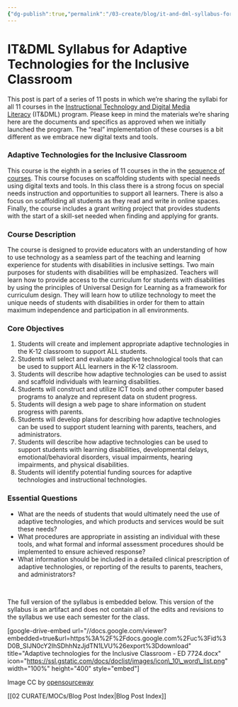 ```yaml
---
{"dg-publish":true,"permalink":"/03-create/blog/it-and-dml-syllabus-for-adaptive-technologies-for-the-inclusive-classroom/","title":"IT&DML Syllabus for Adaptive Technologies for the Inclusive Classroom","tags":["itdml"]}
---
```


# IT&DML Syllabus for Adaptive Technologies for the Inclusive Classroom

This post is part of a series of 11 posts in which we’re sharing the syllabi for all 11 courses in the [Instructional Technology and Digital Media Literacy](http://www.newhaven.edu/4486/academic-programs/graduate-programs/instructional-technologies/) (IT&DML) program. Please keep in mind the materials we’re sharing here are the documents and specifics as approved when we initially launched the program. The “real” implementation of these courses is a bit different as we embrace new digital texts and tools.

### Adaptive Technologies for the Inclusive Classroom

This course is the eighth in a series of 11 courses in the in the [sequence of courses](http://wiobyrne.com/course-sequence-for-the-instructional-technology-digital-media-literacy-program/). This course focuses on scaffolding students with special needs using digital texts and tools. In this class there is a strong focus on special needs instruction and opportunities to support all learners. There is also a focus on scaffolding all students as they read and write in online spaces. Finally, the course includes a grant writing project that provides students with the start of a skill-set needed when finding and applying for grants.

### Course Description

The course is designed to provide educators with an understanding of how to use technology as a seamless part of the teaching and learning experience for students with disabilities in inclusive settings. Two main purposes for students with disabilities will be emphasized. Teachers will learn how to provide access to the curriculum for students with disabilities by using the principles of Universal Design for Learning as a framework for curriculum design. They will learn how to utilize technology to meet the unique needs of students with disabilities in order for them to attain maximum independence and participation in all environments.

### Core Objectives

1. Students will create and implement appropriate adaptive technologies in the K-12 classroom to support ALL students.
2. Students will select and evaluate adaptive technological tools that can be used to support ALL learners in the K-12 classroom.
3. Students will describe how adaptive technologies can be used to assist and scaffold individuals with learning disabilities.
4. Students will construct and utilize ICT tools and other computer based programs to analyze and represent data on student progress.
5. Students will design a web page to share information on student progress with parents.
6. Students will develop plans for describing how adaptive technologies can be used to support student learning with parents, teachers, and administrators.
7. Students will describe how adaptive technologies can be used to support students with learning disabilities, developmental delays, emotional/behavioral disorders, visual impairments, hearing impairments, and physical disabilities.
8. Students will identify potential funding sources for adaptive technologies and instructional technologies.

### Essential Questions

- What are the needs of students that would ultimately need the use of adaptive technologies, and which products and services would be suit these needs?
- What procedures are appropriate in assisting an individual with these tools, and what formal and informal assessment procedures should be implemented to ensure achieved response?
- What information should be included in a detailed clinical prescription of adaptive technologies, or reporting of the results to parents, teachers, and administrators?

 

The full version of the syllabus is embedded below. This version of the syllabus is an artifact and does not contain all of the edits and revisions to the syllabus we use each semester for the class.

\[google-drive-embed url="//docs.google.com/viewer?embedded=true&url=https%3A%2F%2Fdocs.google.com%2Fuc%3Fid%3D0B\_SIJN0cY2IhSDhhNzJjdTN1LVU%26export%3Ddownload" title="Adaptive technologies for the Inclusive Classroom - ED 7724.docx" icon="https://ssl.gstatic.com/docs/doclist/images/icon\_10\_word\_list.png" width="100%" height="400" style="embed"\]

Image CC by [opensourceway](https://www.flickr.com/photos/opensourceway/4863540882/in/set-72157625612673573)

[[02 CURATE/MOCs/Blog Post Index\|Blog Post Index]]